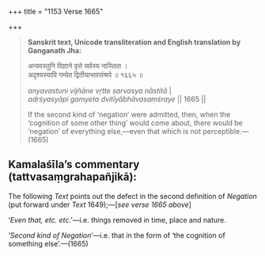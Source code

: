 +++
title = "1153 Verse 1665"

+++
> **Sanskrit text, Unicode transliteration and English translation by Ganganath Jha:** 
>
> अन्यवस्तुनि विज्ञाने वृत्ते सर्वस्य नास्तिता ।  
> अदृश्यस्यापि गम्येत द्वितीयाभावसंश्रये ॥ १६६५ ॥ 
>
> *anyavastuni vijñāne vṛtte sarvasya nāstitā* \|  
> *adṛśyasyāpi gamyeta dvitīyābhāvasaṃśraye* \|\| 1665 \|\| 
>
> If the second kind of ‘negation’ were admitted, then, when the ‘cognition of some other thing’ would come about, there would be ‘negation’ of everything else,—even that which is not perceptible.—(1665)



## Kamalaśīla’s commentary (tattvasaṃgrahapañjikā):

The following *Text* points out the defect in the second definition of *Negation* (put forward under *Text* 1649);—[*see verse 1665 above*]

‘*Even that, etc. etc*.’—i.e. things removed in time, place and nature.

‘*Second kind of Negation*’—i.e. that in the form of ‘the cognition of something else’.—(1665)


